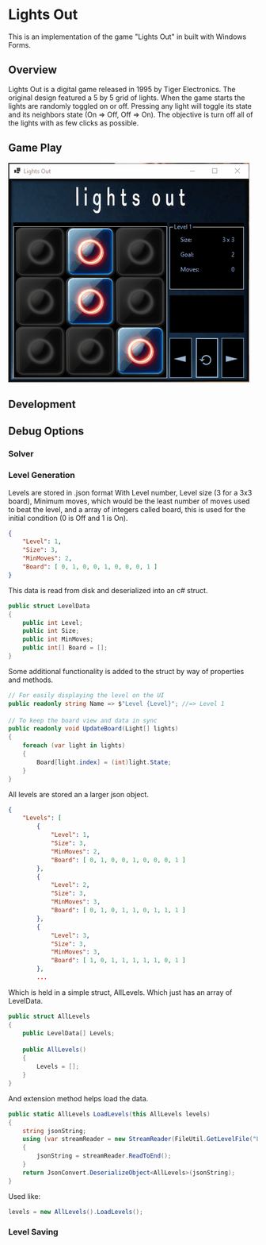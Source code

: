 # Lights Out
This is an implementation of the game "Lights Out" in built with Windows Forms.

## Overview

Lights Out is a digital game released in 1995 by Tiger Electronics. The original design featured a 5 by 5 grid of lights. When the game starts the lights are randomly toggled on or off. Pressing any light will toggle its state and its neighbors state (On => Off, Off => On). The objective is turn off all of the lights with as few clicks as possible.

## Game Play
![GamePlay](GithubFiles/GamePlay.gif)
## Development

## Debug Options

### Solver

### Level Generation

Levels are stored in .json format With Level number, Level size (3 for a 3x3 board), Minimum moves, which would be the least number of moves used to beat the level, and a array of integers called board, this is used for the initial condition (0 is Off and 1 is On).
```json
{
    "Level": 1,
    "Size": 3,
    "MinMoves": 2,
    "Board": [ 0, 1, 0, 0, 1, 0, 0, 0, 1 ]
}
```

This data is read from disk and deserialized into an c# struct.
```cs
public struct LevelData
{
    public int Level;
    public int Size;
    public int MinMoves;
    public int[] Board = [];
}
```
Some additional functionality is added to the struct by way of properties and methods.
```cs
// For easily displaying the level on the UI
public readonly string Name => $"Level {Level}"; //=> Level 1

// To keep the board view and data in sync
public readonly void UpdateBoard(Light[] lights)
{
    foreach (var light in lights)
    {
        Board[light.index] = (int)light.State;
    }
}
```
All levels are stored an a larger json object.

```json
{
    "Levels": [
        {
            "Level": 1,
            "Size": 3,
            "MinMoves": 2,
            "Board": [ 0, 1, 0, 0, 1, 0, 0, 0, 1 ]
        },
        {
            "Level": 2,
            "Size": 3,
            "MinMoves": 3,
            "Board": [ 0, 1, 0, 1, 1, 0, 1, 1, 1 ]
        },
        {
            "Level": 3,
            "Size": 3,
            "MinMoves": 3,
            "Board": [ 1, 0, 1, 1, 1, 1, 1, 0, 1 ]
        },
        ...
```
Which is held in a simple struct, AllLevels. Which just has an array of LevelData.
```cs
public struct AllLevels
{
    public LevelData[] Levels;

    public AllLevels()
    {
        Levels = [];
    }
}
```

And extension method helps load the data.
```cs
public static AllLevels LoadLevels(this AllLevels levels)
{
    string jsonString;
    using (var streamReader = new StreamReader(FileUtil.GetLevelFile("Levels.json")))
    {
        jsonString = streamReader.ReadToEnd();
    }
    return JsonConvert.DeserializeObject<AllLevels>(jsonString);
}
```

Used like:
```cs
levels = new AllLevels().LoadLevels();
```
### Level Saving